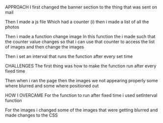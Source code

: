 APPROACH 
I first changed the banner section to the thing that was sent on mail 

Then I made a js file 
Which had a counter (i) then i made a list of all the photos 

Then i made a function change image 
In this function the i made such that the counter value changes so that i can use that counter to access the list of images and then change the images 

Then i set an interval that runs the function after every set time

CHALLENGES 
The first thing was how to make the function run after every fixed time 

Then when i ran the page then the images we not appearing properly some where blurred and some where positioned out


HOW I OVERCAME 
For the function to run after fixed time i used setInterval function 

For the images i changed some of the images that were getting blurred and made changes to the CSS